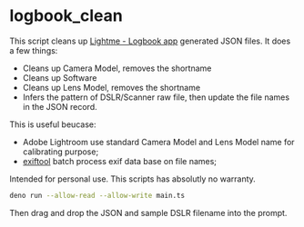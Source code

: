 # logbook_clean

This script cleans up [Lightme - Logbook app](https://apps.apple.com/us/app/lightme-logbook/) generated JSON files. It does a few things:

  - Cleans up Camera Model, removes the shortname
  - Cleans up Software
  - Cleans up Lens Model, removes the shortname
  - Infers the pattern of DSLR/Scanner raw file, then update the file names in the JSON record.
  
This is useful beucase:
  - Adobe Lightroom use standard Camera Model and Lens Model name for calibrating purpose;
  - [exiftool](exiftool.org) batch process exif data base on file names;
  
Intended for personal use. This scripts has absolutly no warranty.

```bash
deno run --allow-read --allow-write main.ts
```

Then drag and drop the JSON and sample DSLR filename into the prompt.
